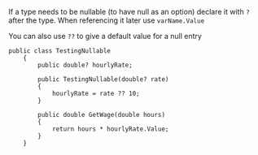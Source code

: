 If a type needs to be nullable (to have null as an option) declare it with `?` after the type.  When referencing it later use `varName.Value`  

You can also use `??` to give a default value for a null entry

```
public class TestingNullable
    {
        public double? hourlyRate;

        public TestingNullable(double? rate)
        {
            hourlyRate = rate ?? 10;
        }

        public double GetWage(double hours)
        {
            return hours * hourlyRate.Value;
        }
    }
```

